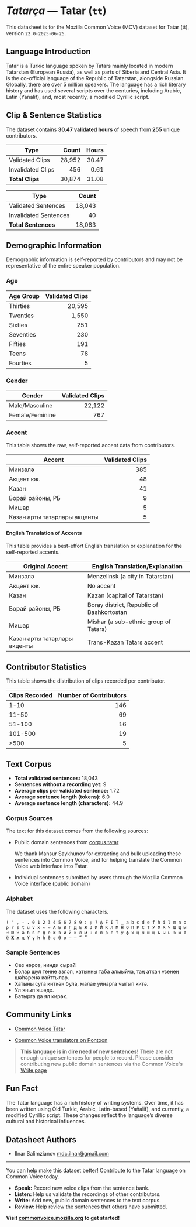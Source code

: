 # *Tatarça* &mdash; Tatar (`tt`)

This datasheet is for the Mozilla Common Voice (MCV) dataset for Tatar (tt),
version `22.0-2025-06-25`.

## Language Introduction

Tatar is a Turkic language spoken by Tatars mainly located in modern Tatarstan
(European Russia), as well as parts of Siberia and Central Asia. It is the
co-official language of the Republic of Tatarstan, alongside Russian. Globally,
there are over 5 million speakers. The language has a rich literary history and
has used several scripts over the centuries, including Arabic, Latin (Yañalif),
and, most recently, a modified Cyrillic script.

## Clip & Sentence Statistics

The dataset contains **30.47 validated hours** of speech from **255** unique
contributors.

| Type                | Count | Hours  |
| ------------------- | ----: | -----: |
| Validated Clips     | 28,952 |   30.47 |
| Invalidated Clips   | 456 |   0.61 |
| **Total Clips**     | 30,874 |   31.08 |

| Type                  |   Count |
| --------------------- | ------: |
| Validated Sentences   |   18,043 |
| Invalidated Sentences |     40 |
| **Total Sentences**   |     18,083 |

## Demographic Information

Demographic information is self-reported by contributors and may not be
representative of the entire speaker population.

### Age

| Age Group | Validated Clips |
| --------- | --------------: |
| Thirties  |          20,595 |
| Twenties  |           1,550 |
| Sixties   |             251 |
| Seventies |             230 |
| Fifties   |             191 |
| Teens     |              78 |
| Fourties  |               5 |

### Gender

| Gender          | Validated Clips |
| --------------- | --------------: |
| Male/Masculine  |          22,122 |
| Female/Feminine |             767 |

### Accent

This table shows the raw, self-reported accent data from contributors.

| Accent                          | Validated Clips |
| ------------------------------- | --------------: |
| Минзәлә                          |             385 |
| Акцент юк.                      |              48 |
| Казан                           |              41 |
| Борай районы, РБ                |               9 |
| Мишар                           |               5 |
| Казан арты татарлары акценты    |               5 |

#### English Translation of Accents

This table provides a best-effort English translation or explanation for the
self-reported accents.

| Original Accent                 | English Translation/Explanation             |
| ------------------------------- | ------------------------------------------- |
| Минзәлә                          | Menzelinsk (a city in Tatarstan)            |
| Акцент юк.                      | No accent                                   |
| Казан                           | Kazan (capital of Tatarstan)                |
| Борай районы, РБ                | Boray district, Republic of Bashkortostan   |
| Мишар                           | Mishar (a sub-ethnic group of Tatars)       |
| Казан арты татарлары акценты    | Trans-Kazan Tatars accent                   |

## Contributor Statistics

This table shows the distribution of clips recorded per contributor.

| Clips Recorded | Number of Contributors |
| -------------- | ----------------------:|
| 1-10           |                    146 |
| 11-50          |                     69 |
| 51-100         |                     16 |
| 101-500        |                     19 |
| >500           |                      5 |

## Text Corpus

*   **Total validated sentences:** 18,043
*   **Sentences without a recording yet:** 9
*   **Average clips per validated sentence:** 1.72
*   **Average sentence length (tokens):** 6.0
*   **Average sentence length (characters):** 44.9

### Corpus Sources

The text for this dataset comes from the following sources:

* Public domain sentences from [corpus.tatar](https://corpus.tatar)

  We thank Mansur Saykhunov for extracting and bulk uploading these sentences
  into Common Voice, and for helping translate the Common Voice web interface
  into Tatar.

* Individual sentences submitted by users through the Mozilla Common Voice
  interface (public domain)


### Alphabet

The dataset uses the following characters.

```
! " , - . 0 1 2 3 4 5 6 7 8 9 : ; ? A F I T _ a b c d e f h i l m n o p r s t u v x « » А Б В Г Д Е Ж З И Й К Л М Н О П Р С Т У Ф Х Ч Ш Щ Ы Э Ю Я а б в г д е ж з и й к л м н о п р с т у ф х ц ч ш щ ъ ы ь э ю я ё Җ җ ң Ү ү Һ һ Ә ә Ө ө – — “ ”
```

### Sample Sentences

*   Сез нәрсә, нинди сыра?!
*   Болар шул төнне эзләп, хатынны таба алмыйча, таң аткач үзенең шәһәренә
    кайттылар.
*   Хатыны суга киткән була, малае уйнарга чыгып китә.
*   Ул янып яшәде.
*   Батырга да ял кирәк.

## Community Links

- [Common Voice Tatar](https://commonvoice.mozilla.org/tt)
* [Common Voice translators on Pontoon](https://pontoon.mozilla.org/tt/common-voice/contributors/)

> **This language is in dire need of new sentences!** There are not enough
> unique sentences for people to record. Please consider contributing new public
> domain sentences via the Common Voice's [Write
> page](https://commonvoice.mozilla.org/tt/write)

## Fun Fact

The Tatar language has a rich history of writing systems. Over time, it has been
written using Old Turkic, Arabic, Latin-based (Yañalif), and currently, a
modified Cyrillic script. These changes reflect the language’s diverse cultural
and historical influences.

## Datasheet Authors

* Ilnar Salimzianov <mdc.ilnar@gmail.com>

***

You can help make this dataset better! Contribute to the Tatar language on
Common Voice today.

*   **Speak:** Record new voice clips from the sentence bank.
*   **Listen:** Help us validate the recordings of other contributors.
*   **Write:** Add new, public domain sentences to the text corpus.
*   **Review:** Help review the sentences that others have submitted.

**Visit [commonvoice.mozilla.org](https://commonvoice.mozilla.org/tt) to get
started!**